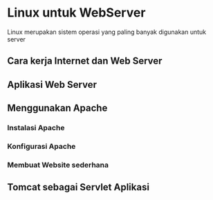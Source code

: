# Linux untuk WebServer

Linux merupakan sistem operasi yang paling banyak digunakan untuk server

## Cara kerja Internet dan Web Server

## Aplikasi Web Server


## Menggunakan Apache

### Instalasi Apache 

### Konfigurasi Apache


### Membuat Website sederhana

## Tomcat sebagai Servlet Aplikasi






